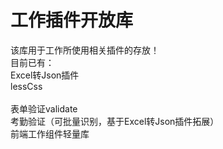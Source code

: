 # 工作插件开放库<br>
该库用于工作所使用相关插件的存放！<br>
目前已有：<br>
Excel转Json插件<br>
lessCss<br><br>
表单验证validate<br>
考勤验证（可批量识别，基于Excel转Json插件拓展）<br>
前端工作组件轻量库<br>

